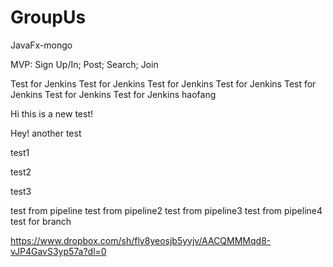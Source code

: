 # GroupUs

JavaFx-mongo

MVP: Sign Up/In; Post; Search; Join

Test for Jenkins
Test for Jenkins
Test for Jenkins
Test for Jenkins
Test for Jenkins
Test for Jenkins
Test for Jenkins
haofang

Hi this is a new test!

Hey! another test

test1

test2

test3

test from pipeline
test from pipeline2
test from pipeline3
test from pipeline4
test for branch

https://www.dropbox.com/sh/fly8yeosjb5yvjv/AACQMMMqd8-vJP4GavS3yp57a?dl=0
